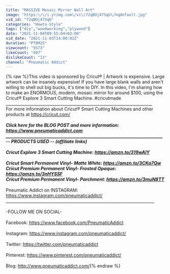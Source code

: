 ```yaml
---
title: "MASSIVE Mosaic Mirror Wall Art"
image: "https:\/\/i.ytimg.com\/vi\/72qBOj47SqU\/hqdefault.jpg"
vid_id: "72qBOj47SqU"
categories: "Howto-Style"
tags: ["diy","woodworking","plywood"]
date: "2021-11-04T09:55:04+03:00"
vid_date: "2021-11-03T14:00:02Z"
duration: "PT8M2S"
viewcount: "5573"
likeCount: "497"
dislikeCount: "13"
channel: "Pneumatic Addict"
---
```

{% raw %}This video is sponsored by Cricut® |  Artwork is expensive. Large artwork can be insanely expensive! If you have large blank walls and aren't willing to shell out big bucks, it's time to DIY. In this video, I'm sharing how to make an ENORMOUS, modern, mosaic mirror for around $100, using the Cricut® Explore 3 Smart Cutting Machine. #cricutmade<br />________________________________________________________________________ <br />For more information about Cricut® Smart Cutting Machines and other products at <a rel="nofollow" target="blank" href="https://cricut.com/">https://cricut.com/</a><br />_________________________________________________________________________<br />Click here for the BLOG POST and more information:<br /><a rel="nofollow" target="blank" href="https://www.pneumaticaddict.com">https://www.pneumaticaddict.com</a><br />__________________________________________________________________________<br />-- PRODUCTS USED -- (affiliate links) <br /><br />Cricut Explore 3 Smart Cutting Machine: <a rel="nofollow" target="blank" href="https://amzn.to/319wAIY">https://amzn.to/319wAIY</a><br /><br />Cricut Smart Permanent Vinyl- Matte White: <a rel="nofollow" target="blank" href="https://amzn.to/3CKa7Qw">https://amzn.to/3CKa7Qw</a><br />Cricut Premium Permanent Vinyl- Frosted Opaque: <a rel="nofollow" target="blank" href="https://amzn.to/3nHYSSF">https://amzn.to/3nHYSSF</a><br />Cricut Premium Permanent Vinyl- Parchment: <a rel="nofollow" target="blank" href="https://amzn.to/3muN8TT">https://amzn.to/3muN8TT</a><br />_________________________________________________________________________<br />Pneumatic Addict on INSTAGRAM: <a rel="nofollow" target="blank" href="https://www.instagram.com/pneumaticaddict/">https://www.instagram.com/pneumaticaddict/</a><br />_________________________________________________________________________<br /><br />-FOLLOW ME ON SOCIAL- <br /><br />Facebook: <a rel="nofollow" target="blank" href="https://www.facebook.com/PneumaticAddict">https://www.facebook.com/PneumaticAddict</a> <br /><br />Instagram: <a rel="nofollow" target="blank" href="https://www.instagram.com/pneumaticaddict/">https://www.instagram.com/pneumaticaddict/</a><br /><br />Twitter: <a rel="nofollow" target="blank" href="https://twitter.com/pneumaticaddict">https://twitter.com/pneumaticaddict</a> <br /><br />Pinterest: <a rel="nofollow" target="blank" href="https://www.pinterest.com/pneumaticaddict/">https://www.pinterest.com/pneumaticaddict/</a><br /><br />Blog: <a rel="nofollow" target="blank" href="http://www.pneumaticaddict.com/">http://www.pneumaticaddict.com/</a>{% endraw %}
